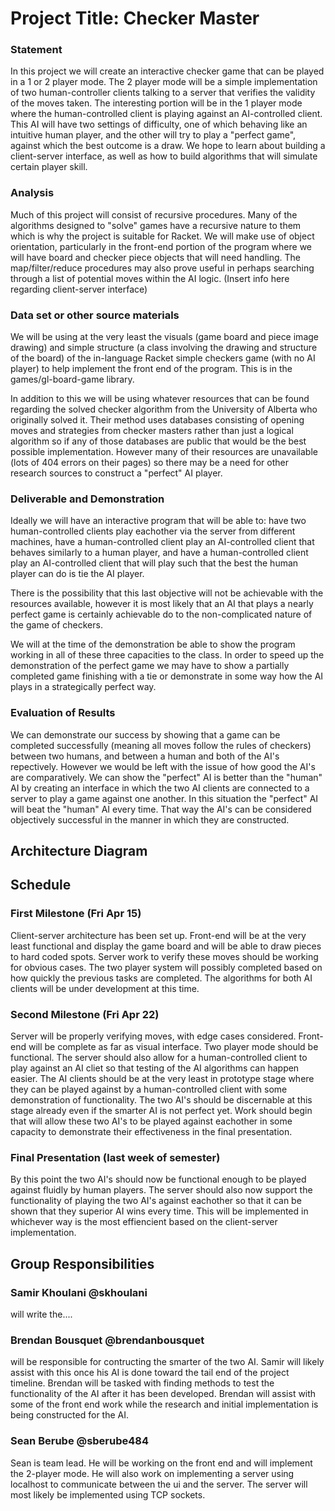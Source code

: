 # Project Title: Checker Master

### Statement
In this project we will create an interactive checker game that can be played in a 1 or 2 player mode.  The 2 player mode will be a simple implementation of two human-controller clients talking to a server that verifies the validity of the moves taken.  The interesting portion will be in the 1 player mode where the human-controlled client is playing against an AI-controlled client.  This AI will have two settings of difficulty, one of which behaving like an intuitive human player, and the other will try to play a "perfect game", against which the best outcome is a draw.  We hope to learn about building a client-server interface, as well as how to build algorithms that will simulate certain player skill.

### Analysis
Much of this project will consist of recursive procedures.  Many of the algorithms designed to "solve" games have a recursive nature to them which is why the project is suitable for Racket.  We will make use of object orientation, particularly in the front-end portion of the program where we will have board and checker piece objects that will need handling.  The map/filter/reduce procedures may also prove useful in perhaps searching through a list of potential moves within the AI logic.  (Insert info here regarding client-server interface)

### Data set or other source materials
We will be using at the very least the visuals (game board and piece image drawing) and simple structure (a class involving the drawing and structure of the board) of the in-language Racket simple checkers game (with no AI player) to help implement the front end of the program.  This is in the games/gl-board-game library.

In addition to this we will be using whatever resources that can be found regarding the solved checker algorithm from the University of Alberta who originally solved it.  Their method uses databases consisting of opening moves and strategies from checker masters rather than just a logical algorithm so if any of those databases are public that would be the best possible implementation.  However many of their resources are unavailable (lots of 404 errors on their pages) so there may be a need for other research sources to construct a "perfect" AI player.

### Deliverable and Demonstration
Ideally we will have an interactive program that will be able to: have two human-controlled clients play eachother via the server from different machines, have a human-controlled client play an AI-controlled client that behaves similarly to a human player, and have a human-controlled client play an AI-controlled client that will play such that the best the human player can do is tie the AI player.

There is the possibility that this last objective will not be achievable with the resources available, however it is most likely that an AI that plays a nearly perfect game is certainly achievable do to the non-complicated nature of the game of checkers.

We will at the time of the demonstration be able to show the program working in all of these three capacities to the class.  In order to speed up the demonstration of the perfect game we may have to show a partially completed game finishing with a tie or demonstrate in some way how the AI plays in a strategically perfect way.

### Evaluation of Results
We can demonstrate our success by showing that a game can be completed successfully (meaning all moves follow the rules of checkers) between two humans, and between a human and both of the AI's repectively.  However we would be left with the issue of how good the AI's are comparatively.  We can show the "perfect" AI is better than the "human" AI by creating an interface in which the two AI clients are connected to a server to play a game against one another.  In this situation the "perfect" AI will beat the "human" AI every time.  That way the AI's can be considered objectively successful in the manner in which they are constructed.

## Architecture Diagram



## Schedule
### First Milestone (Fri Apr 15)
Client-server architecture has been set up.  Front-end will be at the very least functional and display the game board and will be able to draw pieces to hard coded spots.  Server work to verify these moves should be working for obvious cases.  The two player system will possibly completed based on how quickly the previous tasks are completed. The algorithms for both AI clients will be under development at this time.

### Second Milestone (Fri Apr 22)
Server will be properly verifying moves, with edge cases considered.  Front-end will be complete as far as visual interface.  Two player mode should be functional.  The server should also allow for a human-controlled client to play against an AI cliet so that testing of the AI algorithms can happen easier.  The AI clients should be at the very least in prototype stage where they can be played against by a human-controlled client with some demonstration of functionality.  The two AI's should be discernable at this stage already even if the smarter AI is not perfect yet.  Work should begin that will allow these two AI's to be played against eachother in some capacity to demonstrate their effectiveness in the final presentation.

### Final Presentation (last week of semester)
By this point the two AI's should now be functional enough to be played against fluidly by human players.  The server should also now support the functionality of playing the two AI's against eachother so that it can be shown that they superior AI wins every time.  This will be implemented in whichever way is the most effiencient based on the client-server implementation.  

## Group Responsibilities
### Samir Khoulani @skhoulani
will write the....

### Brendan Bousquet @brendanbousquet
will be responsible for contructing the smarter of the two AI.  Samir will likely assist with this once his AI is done toward the tail end of the project timeline.  Brendan will be tasked with finding methods to test the functionality of the AI after it has been developed.  Brendan will assist with some of the front end work while the research and initial implementation is being constructed for the AI.

### Sean Berube @sberube484
Sean is team lead. He will be working on the front end and will implement the 2-player mode. He will also work on implementing a server using localhost to communicate between the ui and the server. The server will most likely be implemented using TCP sockets.
